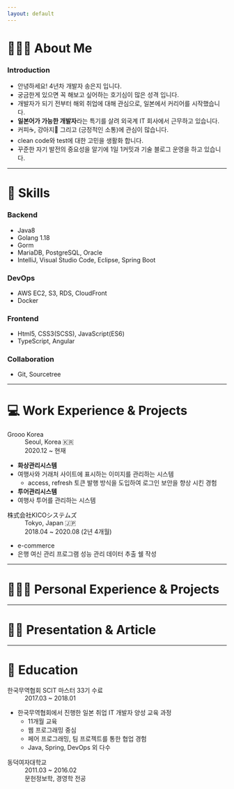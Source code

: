 ```yaml
---
layout: default
---
```

# 👩🏻‍💻 About Me
### Introduction
* 안녕하세요! 4년차 개발자 송은지 입니다.
* 궁금한게 있으면 꼭 해보고 싶어하는 호기심이 많은 성격 입니다.
* 개발자가 되기 전부터 해외 취업에 대해 관심으로, 일본에서 커리어를 시작했습니다.
* **일본어가 가능한 개발자**라는 특기를 살려 외국계 IT 회사에서 근무하고 있습니다.
* 커피☕️, 강아지🐶 그리고 (긍정적인 소통)에 관심이 많습니다.
* clean code와 test에 대한 고민을 생활화 합니다.
* 꾸준한 자기 발전의 중요성을 알기에 1일 1커밋과 기술 블로그 운영을 하고 있습니다.

---

# 🔨 Skills
### Backend
* Java8
* Golang 1.18
* Gorm
* MariaDB, PostgreSQL, Oracle
* IntelliJ, Visual Studio Code, Eclipse, Spring Boot

### DevOps
* AWS EC2, S3, RDS, CloudFront
* Docker

### Frontend
* Html5, CSS3(SCSS), JavaScript(ES6)
* TypeScript, Angular

### Collaboration
* Git, Sourcetree

---

# 💻 Work Experience & Projects
<dl>
  <dt>Grooo Korea</dt>
  <dd>Seoul, Korea 🇰🇷</dd>
  <dd>2020.12 ~ 현재</dd> 
</dl>

* **화상관리시스템**
* 여행사와 거래처 사이트에 표시하는 이미지를 관리하는 시스템
  * access, refresh 토큰 발행 방식을 도입하여 로그인 보안을 향상 시킨 경험
* **투어관리시스템**
* 여행사 투어를 관리하는 시스템


<dl>
  <dt>株式会社KICOシステムズ</dt>
  <dd>Tokyo, Japan 🇯🇵</dd>
  <dd>2018.04 ~ 2020.08 (2년 4개월)</dd>
</dl>

* e-commerce
* 은행 여신 관리 프로그램 성능 관리 데이터 추출 쉘 작성

---

# 🧘🏻‍♀️ Personal Experience & Projects

---

# ✍🏼 Presentation & Article

---

# 🏫 Education
<dl>
  <dt>한국무역협회 SCIT 마스터 33기 수료</dt>
  <dd>2017.03 ~ 2018.01</dd>
</dl>

* 한국무역협회에서 진행한 일본 취업 IT 개발자 양성 교육 과정
  * 11개월 교육
  * 웹 프로그래밍 중심
  * 페어 프로그래밍, 팀 프로젝트를 통한 협업 경험
  * Java, Spring, DevOps 외 다수

<dl>
  <dt>동덕여자대학교</dt>
  <dd>2011.03 ~ 2016.02</dd>
  <dd>문헌정보학, 경영학 전공</dd>
</dl>
